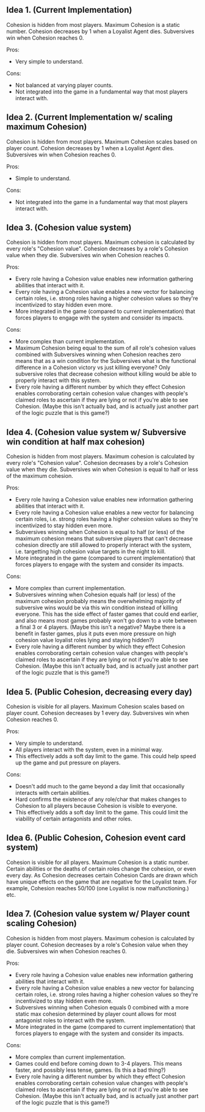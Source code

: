 ## Idea 1. (Current Implementation)
Cohesion is hidden from most players.
Maximum Cohesion is a static number.
Cohesion decreases by 1 when a Loyalist Agent dies.
Subversives win when Cohesion reaches 0.

Pros:
- Very simple to understand.

Cons:
- Not balanced at varying player counts.
- Not integrated into the game in a fundamental way that most players interact with.

## Idea 2. (Current Implementation w/ scaling maximum Cohesion)
Cohesion is hidden from most players.
Maximum Cohesion scales based on player count. 
Cohesion decreases by 1 when a Loyalist Agent dies.
Subversives win when Cohesion reaches 0.

Pros:
- Simple to understand.

Cons:
- Not integrated into the game in a fundamental way that most players interact with.

## Idea 3. (Cohesion value system)
Cohesion is hidden from most players.
Maximum cohesion is calculated by every role's "Cohesion value".
Cohesion decreases by a role's Cohesion value when they die.
Subversives win when Cohesion reaches 0.

Pros:
- Every role having a Cohesion value enables new information gathering abilities that interact with it.
- Every role having a Cohesion value enables a new vector for balancing certain roles, i.e. strong roles having a higher cohesion values so they're incentivized to stay hidden even more.
- More integrated in the game (compared to current implementation) that forces players to engage with the system and consider its impacts.

Cons:
- More complex than current implementation.
- Maximum Cohesion being equal to the sum of all role's cohesion values combined with Subversives winning when Cohesion reaches zero means that as a win condition for the Subversives what is the functional difference in a Cohesion victory vs just killing everyone? Only subversive roles that decrease cohesion without killing would be able to properly interact with this system.
- Every role having a different number by which they effect Cohesion enables corroborating certain cohesion value changes with people's claimed roles to ascertain if they are lying or not if you're able to see Cohesion. (Maybe this isn't actually bad, and is actually just another part of the logic puzzle that is this game?)

## Idea 4. (Cohesion value system w/ Subversive win condition at half max cohesion)
Cohesion is hidden from most players.
Maximum cohesion is calculated by every role's "Cohesion value".
Cohesion decreases by a role's Cohesion value when they die.
Subversives win when Cohesion is equal to half or less of the maximum cohesion.

Pros:
- Every role having a Cohesion value enables new information gathering abilities that interact with it.
- Every role having a Cohesion value enables a new vector for balancing certain roles, i.e. strong roles having a higher cohesion values so they're incentivized to stay hidden even more.
- Subversives winning when Cohesion is equal to half (or less) of the maximum cohesion means that subversive players that can't decrease cohesion directly are still allowed to properly interact with the system, i.e. targetting high cohesion value targets in the night to kill.
- More integrated in the game (compared to current implementation) that forces players to engage with the system and consider its impacts.

Cons:
- More complex than current implementation.
- Subversives winning when Cohesion equals half (or less) of the maximum cohesion probably means the overwhelming majority of subversive wins would be via this win condition instead of killing everyone. This has the side effect of faster games that could end earlier, and also means most games probably won't go down to a vote between a final 3 or 4 players. (Maybe this isn't a negative? Maybe there is a benefit in faster games, plus it puts even more pressure on high cohesion value loyalist roles lying and staying hidden?)
- Every role having a different number by which they effect Cohesion enables corroborating certain cohesion value changes with people's claimed roles to ascertain if they are lying or not if you're able to see Cohesion. (Maybe this isn't actually bad, and is actually just another part of the logic puzzle that is this game?)

## Idea 5. (Public Cohesion, decreasing every day)
Cohesion is visible for all players.
Maximum Cohesion scales based on player count.
Cohesion decreases by 1 every day.
Subversives win when Cohesion reaches 0.

Pros:
- Very simple to understand.
- All players interact with the system, even in a minimal way.
- This effectively adds a soft day limit to the game. This could help speed up the game and put pressure on players.

Cons:
- Doesn't add much to the game beyond a day limit that occasionally interacts with certain abilities.
- Hard confirms the existence of any role/char that makes changes to Cohesion to all players because Cohesion is visible to everyone.
- This effectively adds a soft day limit to the game. This could limit the viability of certain antagonists and other roles.

## Idea 6. (Public Cohesion, Cohesion event card system)
Cohesion is visible for all players.
Maximum Cohesion is a static number.
Certain abilities or the deaths of certain roles change the cohesion, or even every day.
As Cohesion decreases certain Cohesion Cards are drawn which have unique effects on the game that are negative for the Loyalist team.
For example, Cohesion reaches 50/100 (one Loyalist is now malfunctioning.) etc.

## Idea 7. (Cohesion value system w/ Player count scaling Cohesion)
Cohesion is hidden from most players.
Maximum cohesion is calculated by player count.
Cohesion decreases by a role's Cohesion value when they die.
Subversives win when Cohesion reaches 0.

Pros:
- Every role having a Cohesion value enables new information gathering abilities that interact with it.
- Every role having a Cohesion value enables a new vector for balancing certain roles, i.e. strong roles having a higher cohesion values so they're incentivized to stay hidden even more.
- Subversives winning when Cohesion equals 0 combined with a more static max cohesion determined by player count allows for most antagonist roles to interact with the system.
- More integrated in the game (compared to current implementation) that forces players to engage with the system and consider its impacts.

Cons:
- More complex than current implementation.
- Games could end before coming down to 3-4 players. This means faster, and possibly less tense, games. (Is this a bad thing?)
- Every role having a different number by which they effect Cohesion enables corroborating certain cohesion value changes with people's claimed roles to ascertain if they are lying or not if you're able to see Cohesion. (Maybe this isn't actually bad, and is actually just another part of the logic puzzle that is this game?)